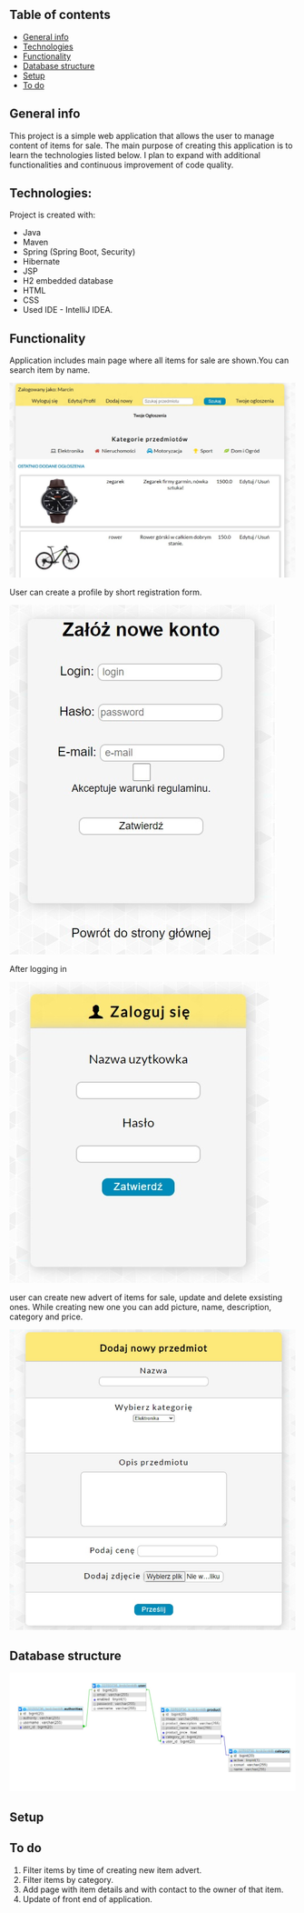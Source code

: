 
## Table of contents
* [General info](#general-info)
* [Technologies](#technologies)
* [Functionality](#functionality)
* [Database structure](#database-structure)
* [Setup](#setup)
* [To do](#to-do)

## General info

This project is a simple web application that allows the user to manage content of items for sale.
The main purpose of creating this application is to learn the technologies listed below.
I plan to expand with additional functionalities and continuous improvement of code quality.

## Technologies:

Project is created with:

* Java
* Maven
* Spring (Spring Boot, Security)
* Hibernate
* JSP
* H2 embedded database
* HTML
* CSS
* Used IDE - IntelliJ IDEA.

## Functionality

Application includes main page where all items for sale are shown.You can  search item by name.

![Main page](./images/main-page.jpg)

User can create a profile by short registration form.

![Registration form](./images/registration-form.jpg)

After logging in

![Login form](./images/login-form.jpg)

user can create new advert of items for sale, update and delete exsisting ones. 
While creating new one you can add picture, name, description, category  and price. 

![Add item form](./images/add-item-form.jpg)

## Database structure

![Database structure](./images/database.jpg)

## Setup

## To do

1. Filter items by time of creating new item advert.
2. Filter items by category.
3. Add page with item details and with contact to the owner of that item.
4. Update of front end of application.




